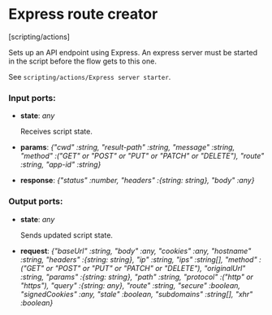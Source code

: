 # Express route creator

[scripting/actions]

Sets up an API endpoint using Express. An express server must be started in the script before the flow gets to this one.

See `scripting/actions/Express server starter`.

### Input ports:

* __state__: _any_

    Receives script state.



* __params__: _{"cwd" :string, "result-path" :string, "message" :string, "method" :("GET" or "POST" or "PUT" or "PATCH" or "DELETE"), "route" :string, "app-id" :string}_



* __response__: _{"status" :number, "headers" :{string: string}, "body" :any}_



### Output ports:

* __state__: _any_

    Sends updated script state.



* __request__: _{"baseUrl" :string, "body" :any, "cookies" :any, "hostname" :string, "headers" :{string: string}, "ip" :string, "ips" :string[], "method" :("GET" or "POST" or "PUT" or "PATCH" or "DELETE"), "originalUrl" :string, "params" :{string: string}, "path" :string, "protocol" :("http" or "https"), "query" :{string: any}, "route" :string, "secure" :boolean, "signedCookies" :any, "stale" :boolean, "subdomains" :string[], "xhr" :boolean}_



